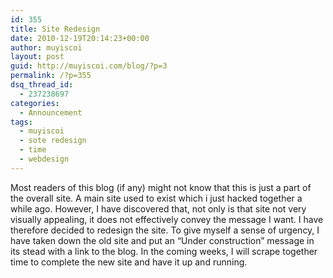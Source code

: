 ```yaml
---
id: 355
title: Site Redesign
date: 2010-12-19T20:14:23+00:00
author: muyiscoi
layout: post
guid: http://muyiscoi.com/blog/?p=3
permalink: /?p=355
dsq_thread_id:
  - 237238697
categories:
  - Announcement
tags:
  - muyiscoi
  - sote redesign
  - time
  - webdesign
---
```

Most readers of this blog (if any) might not know that this is just a part of the overall site. A main site used to exist which i just hacked together a while ago. However, I have discovered that, not only is that site not very visually appealing, it does not effectively convey the message I want. I have therefore decided to redesign the site. To give myself a sense of urgency, I have taken down the old site and put an &#8220;Under construction&#8221; message in its stead with a link to the blog. In the coming weeks, I will scrape together time to complete the new site and have it up and running.